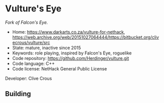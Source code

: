# Vulture's Eye

_Fork of Falcon's Eye._

- Home: https://www.darkarts.co.za/vulture-for-nethack, https://web.archive.org/web/20151027064444/https://bitbucket.org/clivecrous/vulture/src
- State: mature, inactive since 2015
- Keywords: role playing, inspired by Falcon's Eye, roguelike
- Code repository: https://github.com/Herdinger/vulture.git
- Code language: C++
- Code license: NetHack General Public License

Developer: Clive Crous

## Building
